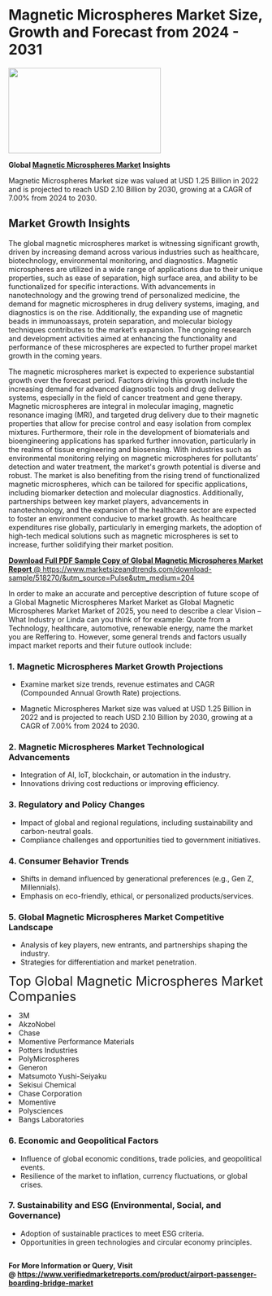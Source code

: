 <H1>Magnetic Microspheres Market Size, Growth and Forecast from 2024 - 2031</H1><img class="aligncenter size-medium wp-image-584254" src="https://thirdeyenews.in/wp-content/uploads/2024/09/Global-Market-Research-300x168.jpeg" alt="" width="300" height="168" /><p><strong>Global&nbsp;<a href="https://www.marketsizeandtrends.com/download-sample/518270/&amp;utm_source=Pulse&amp;utm_medium=204">Magnetic Microspheres Market</a> Insights</strong></p><p>Magnetic Microspheres Market size was valued at USD 1.25 Billion in 2022 and is projected to reach USD 2.10 Billion by 2030, growing at a CAGR of 7.00% from 2024 to 2030.</p><p><h2>Market Growth Insights</h2> <p>The global magnetic microspheres market is witnessing significant growth, driven by increasing demand across various industries such as healthcare, biotechnology, environmental monitoring, and diagnostics. Magnetic microspheres are utilized in a wide range of applications due to their unique properties, such as ease of separation, high surface area, and ability to be functionalized for specific interactions. With advancements in nanotechnology and the growing trend of personalized medicine, the demand for magnetic microspheres in drug delivery systems, imaging, and diagnostics is on the rise. Additionally, the expanding use of magnetic beads in immunoassays, protein separation, and molecular biology techniques contributes to the market’s expansion. The ongoing research and development activities aimed at enhancing the functionality and performance of these microspheres are expected to further propel market growth in the coming years.</p> <p><a href="download-sample-link"></a></p> <p>The magnetic microspheres market is expected to experience substantial growth over the forecast period. Factors driving this growth include the increasing demand for advanced diagnostic tools and drug delivery systems, especially in the field of cancer treatment and gene therapy. Magnetic microspheres are integral in molecular imaging, magnetic resonance imaging (MRI), and targeted drug delivery due to their magnetic properties that allow for precise control and easy isolation from complex mixtures. Furthermore, their role in the development of biomaterials and bioengineering applications has sparked further innovation, particularly in the realms of tissue engineering and biosensing. With industries such as environmental monitoring relying on magnetic microspheres for pollutants’ detection and water treatment, the market's growth potential is diverse and robust. The market is also benefiting from the rising trend of functionalized magnetic microspheres, which can be tailored for specific applications, including biomarker detection and molecular diagnostics. Additionally, partnerships between key market players, advancements in nanotechnology, and the expansion of the healthcare sector are expected to foster an environment conducive to market growth. As healthcare expenditures rise globally, particularly in emerging markets, the adoption of high-tech medical solutions such as magnetic microspheres is set to increase, further solidifying their market position.</p> <p><a href="get-more-link"></p><p><span class=""><strong>Download Full PDF Sample Copy of Global Magnetic Microspheres Market Report</strong> @ <a href="https://www.marketsizeandtrends.com/download-sample/518270/&amp;utm_source=Pulse&amp;utm_medium=204" target="_blank">https://www.marketsizeandtrends.com/download-sample/518270/&amp;utm_source=Pulse&amp;utm_medium=204</a></span></p><p>In order to make an accurate and perceptive description of future scope of a Global&nbsp;Magnetic Microspheres Market Market as Global&nbsp;Magnetic Microspheres Market Market of 2025, you need to describe a clear Vision &ndash; What Industry or Linda can you think of for example: Quote from a Technology, healthcare, automotive, renewable energy, name the market you are Reffering to. However, some general trends and factors usually impact market reports and their future outlook include:</p><h3>1.&nbsp;<strong>Magnetic Microspheres Market Growth Projections</strong></h3><ul><li>Examine market size trends, revenue estimates and CAGR (Compounded Annual Growth Rate) projections.</li><li><p>Magnetic Microspheres Market size was valued at USD 1.25 Billion in 2022 and is projected to reach USD 2.10 Billion by 2030, growing at a CAGR of 7.00% from 2024 to 2030.</p></li></ul><h3>2.&nbsp;<strong>Magnetic Microspheres Market Technological Advancements</strong></h3><ul><li>Integration of AI, IoT, blockchain, or automation in the industry.</li><li>Innovations driving cost reductions or improving efficiency.</li></ul><h3>3.&nbsp;<strong>Regulatory and Policy Changes</strong></h3><ul><li>Impact of global and regional regulations, including sustainability and carbon-neutral goals.</li><li>Compliance challenges and opportunities tied to government initiatives.</li></ul><h3>4.&nbsp;<strong>Consumer Behavior Trends</strong></h3><ul><li>Shifts in demand influenced by generational preferences (e.g., Gen Z, Millennials).</li><li>Emphasis on eco-friendly, ethical, or personalized products/services.</li></ul><h3>5.&nbsp;<strong>Global Magnetic Microspheres Market Competitive Landscape</strong></h3><ul><li>Analysis of key players, new entrants, and partnerships shaping the industry.</li><li>Strategies for differentiation and market penetration.</li></ul><p data-pm-slice="1 1 []"><span style="color: inherit; font-family: inherit; font-size: 25px;">Top Global Magnetic Microspheres Market Companies</span></p><div class="" data-test-id=""><p><li>3M</li><li> AkzoNobel</li><li> Chase</li><li> Momentive Performance Materials</li><li> Potters Industries</li><li> PolyMicrospheres</li><li> Generon</li><li> Matsumoto Yushi-Seiyaku</li><li> Sekisui Chemical</li><li> Chase Corporation</li><li> Momentive</li><li> Polysciences</li><li> Bangs Laboratories</li></p></div><h3>6.&nbsp;<strong>Economic and Geopolitical Factors</strong></h3><ul><li>Influence of global economic conditions, trade policies, and geopolitical events.</li><li>Resilience of the market to inflation, currency fluctuations, or global crises.</li></ul><h3>7.&nbsp;<strong>Sustainability and ESG (Environmental, Social, and Governance)</strong></h3><ul><li>Adoption of sustainable practices to meet ESG criteria.</li><li>Opportunities in green technologies and circular economy principles.</li></ul><h2><strong style="font-size: 14px;">For More Information or Query, Visit @&nbsp;</strong><a style="background-color: #ffffff; font-size: 14px;" href="https://www.marketsizeandtrends.com/report/magnetic-microspheres-market/" target="_blank">https://www.verifiedmarketreports.com/product/airport-passenger-boarding-bridge-market</a></h2>
